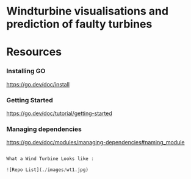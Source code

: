 <!-- #region -->
# <a id='7'>Windturbine visualisations and prediction of faulty turbines</a>


# Resources
### Installing GO
https://go.dev/doc/install
<!-- #endregion -->

### Getting Started
https://go.dev/doc/tutorial/getting-started

### Managing dependencies
https://go.dev/doc/modules/managing-dependencies#naming_module



```python

What a Wind Turbine Looks like :

![Repo List](./images/wt1.jpg)


```
